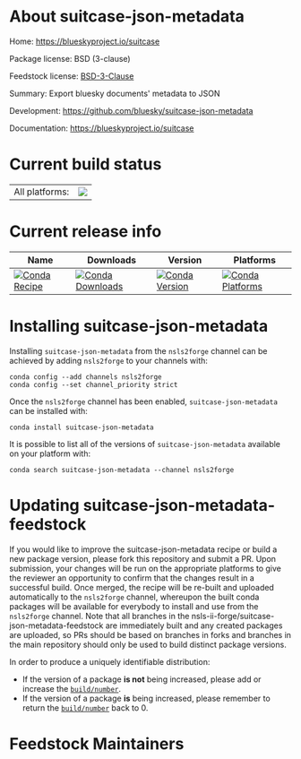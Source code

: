 About suitcase-json-metadata
============================

Home: https://blueskyproject.io/suitcase

Package license: BSD (3-clause)

Feedstock license: [BSD-3-Clause](https://github.com/nsls-ii-forge/suitcase-json-metadata-feedstock/blob/master/LICENSE.txt)

Summary: Export bluesky documents' metadata to JSON

Development: https://github.com/bluesky/suitcase-json-metadata

Documentation: https://blueskyproject.io/suitcase

Current build status
====================


<table><tr><td>All platforms:</td>
    <td>
      <a href="https://dev.azure.com/nsls2forge/nsls2forge/_build/latest?definitionId=82&branchName=master">
        <img src="https://dev.azure.com/nsls2forge/nsls2forge/_apis/build/status/suitcase-json-metadata-feedstock?branchName=master">
      </a>
    </td>
  </tr>
</table>

Current release info
====================

| Name | Downloads | Version | Platforms |
| --- | --- | --- | --- |
| [![Conda Recipe](https://img.shields.io/badge/recipe-suitcase--json--metadata-green.svg)](https://anaconda.org/nsls2forge/suitcase-json-metadata) | [![Conda Downloads](https://img.shields.io/conda/dn/nsls2forge/suitcase-json-metadata.svg)](https://anaconda.org/nsls2forge/suitcase-json-metadata) | [![Conda Version](https://img.shields.io/conda/vn/nsls2forge/suitcase-json-metadata.svg)](https://anaconda.org/nsls2forge/suitcase-json-metadata) | [![Conda Platforms](https://img.shields.io/conda/pn/nsls2forge/suitcase-json-metadata.svg)](https://anaconda.org/nsls2forge/suitcase-json-metadata) |

Installing suitcase-json-metadata
=================================

Installing `suitcase-json-metadata` from the `nsls2forge` channel can be achieved by adding `nsls2forge` to your channels with:

```
conda config --add channels nsls2forge
conda config --set channel_priority strict
```

Once the `nsls2forge` channel has been enabled, `suitcase-json-metadata` can be installed with:

```
conda install suitcase-json-metadata
```

It is possible to list all of the versions of `suitcase-json-metadata` available on your platform with:

```
conda search suitcase-json-metadata --channel nsls2forge
```




Updating suitcase-json-metadata-feedstock
=========================================

If you would like to improve the suitcase-json-metadata recipe or build a new
package version, please fork this repository and submit a PR. Upon submission,
your changes will be run on the appropriate platforms to give the reviewer an
opportunity to confirm that the changes result in a successful build. Once
merged, the recipe will be re-built and uploaded automatically to the
`nsls2forge` channel, whereupon the built conda packages will be available for
everybody to install and use from the `nsls2forge` channel.
Note that all branches in the nsls-ii-forge/suitcase-json-metadata-feedstock are
immediately built and any created packages are uploaded, so PRs should be based
on branches in forks and branches in the main repository should only be used to
build distinct package versions.

In order to produce a uniquely identifiable distribution:
 * If the version of a package **is not** being increased, please add or increase
   the [``build/number``](https://docs.conda.io/projects/conda-build/en/latest/resources/define-metadata.html#build-number-and-string).
 * If the version of a package **is** being increased, please remember to return
   the [``build/number``](https://docs.conda.io/projects/conda-build/en/latest/resources/define-metadata.html#build-number-and-string)
   back to 0.

Feedstock Maintainers
=====================


